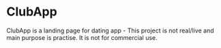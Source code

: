 # ClubApp
ClubApp is a landing page for dating app - This project is not real/live and main purpose is practise. It is not for commercial use.
